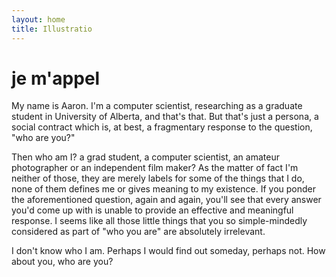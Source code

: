 ```yaml
---
layout: home
title: Illustratio
---
```

# je m'appel

My name is Aaron. I'm a computer scientist, researching as a graduate student in University of Alberta, and that's that. But that's just a persona, a social contract which is, at best, a fragmentary response to the question, "who are you?"

Then who am I? a grad student, a computer scientist, an amateur photographer or an independent film maker? As the matter of fact I'm neither of those, they are merely labels for some of the things that I do, none of them defines me or gives meaning to my existence. If you ponder the aforementioned question, again and again, you'll see that every answer you'd come up with is unable to provide an effective and meaningful response. I seems like all those little things that you so simple-mindedly considered as part of "who you are" are absolutely irrelevant.

I don't know who I am. Perhaps I would find out someday, perhaps not. How about you, who are you?